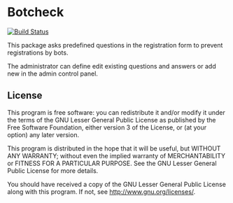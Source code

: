 Botcheck
========

[![Build Status](https://travis-ci.org/wbbaddons/Botcheck.png?branch=master)](https://travis-ci.org/wbbaddons/Botcheck)

This package asks predefined questions in the registration form to prevent registrations by bots.

The administrator can define edit existing questions and answers or add new in the admin control panel.

License
-------

This program is free software: you can redistribute it and/or modify
it under the terms of the GNU Lesser General Public License as published by
the Free Software Foundation, either version 3 of the License, or
(at your option) any later version.

This program is distributed in the hope that it will be useful,
but WITHOUT ANY WARRANTY; without even the implied warranty of
MERCHANTABILITY or FITNESS FOR A PARTICULAR PURPOSE.  See the
GNU Lesser General Public License for more details.

You should have received a copy of the GNU Lesser General Public License
along with this program.  If not, see <http://www.gnu.org/licenses/>.

